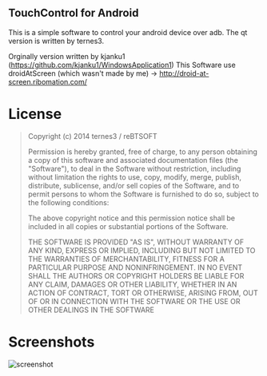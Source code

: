 TouchControl for Android
-------------------------
This is a simple software to control your android device over adb. The qt version is written by ternes3. 

Orginally version written by kjanku1 (https://github.com/kjanku1/WindowsApplication1)
This Software use droidAtScreen (which wasn't made by me) -> http://droid-at-screen.ribomation.com/

# License

> Copyright (c) 2014 ternes3 / reBTSOFT
> 
> Permission is hereby granted, free of charge, to any person obtaining a copy
> of this software and associated documentation files (the "Software"), to deal
> in the Software without restriction, including without limitation the rights
> to use, copy, modify, merge, publish, distribute, sublicense, and/or sell
> copies of the Software, and to permit persons to whom the Software is
> furnished to do so, subject to the following conditions:
>
> The above copyright notice and this permission notice shall be included in
> all copies or substantial portions of the Software.
>
> THE SOFTWARE IS PROVIDED "AS IS", WITHOUT WARRANTY OF ANY KIND, EXPRESS OR
> IMPLIED, INCLUDING BUT NOT LIMITED TO THE WARRANTIES OF MERCHANTABILITY,
> FITNESS FOR A PARTICULAR PURPOSE AND NONINFRINGEMENT. IN NO EVENT SHALL THE
> AUTHORS OR COPYRIGHT HOLDERS BE LIABLE FOR ANY CLAIM, DAMAGES OR OTHER
> LIABILITY, WHETHER IN AN ACTION OF CONTRACT, TORT OR OTHERWISE, ARISING FROM,
> OUT OF OR IN CONNECTION WITH THE SOFTWARE OR THE USE OR OTHER DEALINGS IN
> THE SOFTWARE

# Screenshots

![screenshot](https://d17a0bhirp6vrt.cloudfront.net/img/touchcontrol.png)